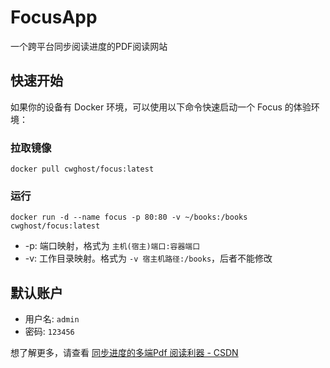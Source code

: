 # FocusApp
一个跨平台同步阅读进度的PDF阅读网站

## 快速开始
如果你的设备有 Docker 环境，可以使用以下命令快速启动一个 Focus 的体验环境：

### 拉取镜像
```shell
docker pull cwghost/focus:latest
```

### 运行
```shell
docker run -d --name focus -p 80:80 -v ~/books:/books cwghost/focus:latest
```
* -p: 端口映射，格式为 `主机(宿主)端口:容器端口`
* -v: 工作目录映射。格式为 `-v 宿主机路径:/books`，后者不能修改

## 默认账户
* 用户名: `admin`
* 密码: `123456`

想了解更多，请查看 [同步进度的多端Pdf 阅读利器 - CSDN](https://blog.csdn.net/m0_37623485/article/details/144269956?spm=1001.2014.3001.5501)
